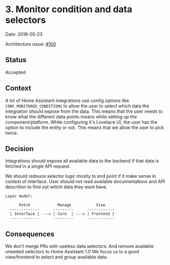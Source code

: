 # 3. Monitor condition and data selectors

Date: 2019-05-23

Architecture issue: [#100](https://github.com/home-assistant/architecture/issues/100)

## Status

Accepted

## Context

A lot of Home Assistant integrations use config options like `CONF_MONITORED_CONDITIONS` to allow the user to select which data the integration should expose from the data. This means that the user needs to know what the different data points means while setting up the component/platform. While configuring it's Lovelace UI, the user has the option to include the entity or not. This means that we allow the user to pick twice.

## Decision

Integrations should expose all available data to the backend if that data is fetched in a single API request.

We should redouce selector logic mostly to end point if it make sense in context of interface. User should not read available documentations and API descrition to find out which data they want have.

```
Layer model:

      Fetch            Manage           View
  -------------      ---------      ------------
  | Interface | ---> | Core  | ---> | Frontend |
  -------------      ---------      ------------
```

## Consequences

We don't merge PRs with useless data selectors. And remove available uneeded selectors to Home Assistant 1.0
We focus us to a good view/frontend to select and group available data.
